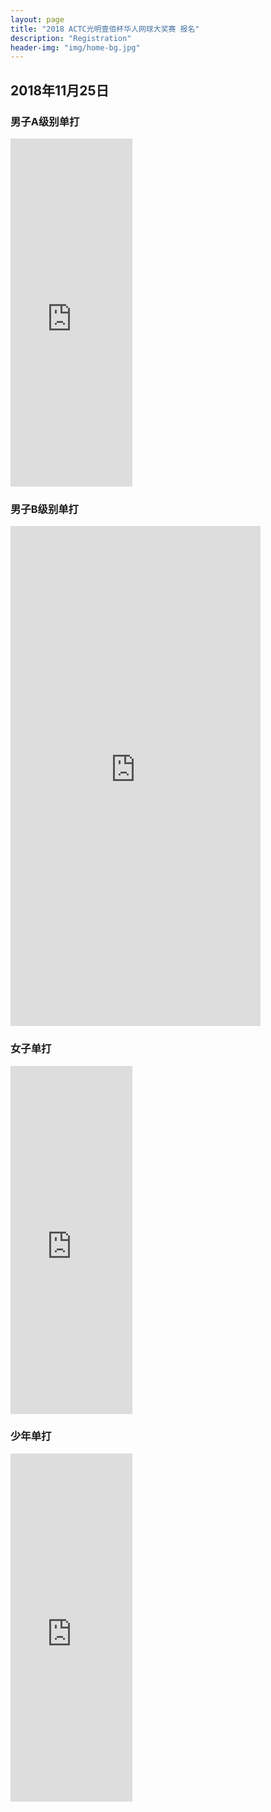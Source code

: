 ```yaml
---
layout: page
title: "2018 ACTC光明壹佰杯华人网球大奖赛 报名"
description: "Registration"
header-img: "img/home-bg.jpg"
---
```


## 2018年11月25日 

<div class="row text-center">

  <div class="col-xs-12 col-sm-12 col-md-6 col-lg-3 col-centered vcenter">
  <h3> 男子A级别单打</h3>
    <div style="width:195px; text-align:center;" >
      <iframe  src="https://www.eventbrite.com.au/countdown-widget?eid=51284881461" frameborder="0" height="557" width="195" marginheight="0" marginwidth="0" scrolling="no" allowtransparency="true"></iframe>
    </div>
  </div>
  
  <div class="col-xs-12 col-sm-12 col-md-6 col-lg-3 col-centered vcenter">
  <h3> 男子B级别单打</h3>
    <div style="width:400px; text-align:center;" >
      <iframe  src="https://www.eventbrite.com.au/countdown-widget?eid=51285142241" frameborder="0" height="800" width="400" marginheight="0" marginwidth="0" scrolling="no" allowtransparency="true">
      </iframe>
    </div>
  </div>
  
  <div class="col-xs-12 col-sm-12 col-md-6 col-lg-3 col-centered vcenter">
  <h3> 女子单打</h3>
    <div style="width:195px; text-align:center;" >
      <iframe  src="https://www.eventbrite.com.au/countdown-widget?eid=51285038932" frameborder="0" height="557" width="195" marginheight="0" marginwidth="0" scrolling="no" allowtransparency="true">
      </iframe>
    </div>
  </div>
  
  <div class="col-xs-12 col-sm-12 col-md-6 col-lg-3 col-centered vcenter">
  <h3> 少年单打</h3>
    <div style="width:195px; text-align:center;" >
      <iframe  src="https://www.eventbrite.com.au/countdown-widget?eid=51240715359" frameborder="0" height="557" width="195" marginheight="0" marginwidth="0" scrolling="no" allowtransparency="true">
      </iframe>
    </div>
  </div>
</div>
